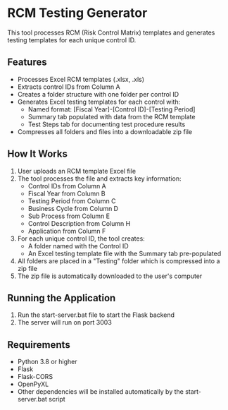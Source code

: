 # RCM Testing Generator

This tool processes RCM (Risk Control Matrix) templates and generates testing templates for each unique control ID.

## Features

- Processes Excel RCM templates (.xlsx, .xls)
- Extracts control IDs from Column A
- Creates a folder structure with one folder per control ID
- Generates Excel testing templates for each control with:
  - Named format: [Fiscal Year]-[Control ID]-[Testing Period]
  - Summary tab populated with data from the RCM template
  - Test Steps tab for documenting test procedure results
- Compresses all folders and files into a downloadable zip file

## How It Works

1. User uploads an RCM template Excel file
2. The tool processes the file and extracts key information:
   - Control IDs from Column A
   - Fiscal Year from Column B
   - Testing Period from Column C 
   - Business Cycle from Column D
   - Sub Process from Column E
   - Control Description from Column H
   - Application from Column F
3. For each unique control ID, the tool creates:
   - A folder named with the Control ID
   - An Excel testing template file with the Summary tab pre-populated
4. All folders are placed in a "Testing" folder which is compressed into a zip file
5. The zip file is automatically downloaded to the user's computer

## Running the Application

1. Run the start-server.bat file to start the Flask backend
2. The server will run on port 3003

## Requirements

- Python 3.8 or higher
- Flask
- Flask-CORS
- OpenPyXL
- Other dependencies will be installed automatically by the start-server.bat script 